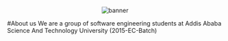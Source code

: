 <p align="center">
<img src="https://github.com/Kad-19/Periodic-table.com/assets/100912644/69de6a7f-b93f-4a79-b3fc-509a15227dfc" alt="banner"></p>
#About us
We are a group of software engineering students at Addis Ababa Science And Technology University (2015-EC-Batch)
